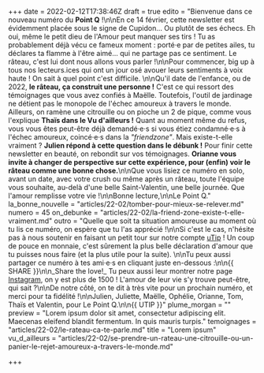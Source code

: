 +++
date = 2022-02-12T17:38:46Z
draft = true
edito = "Bienvenue dans ce nouveau numéro du **Point Q** !\n\nEn ce 14 février, cette newsletter est évidemment placée sous le signe de Cupidon... Ou plutôt de ses échecs. Eh oui, même le petit dieu de l'Amour peut manquer ses tirs ! Tu as probablement déjà vécu ce fameux moment : porté·e par de petites ailes, tu déclares ta flamme à l'être aimé... qui ne partage pas ce sentiment. Le râteau, c'est lui dont nous allons vous parler !\n\nPour commencer, big up à tous nos lecteurs.ices qui ont un jour osé avouer leurs sentiments à voix haute ! On sait à quel point c'est difficile. \n\nQu'il date de l'enfance, ou de 2022, **le râteau, ça construit une personne !** C'est ce qui ressort des témoignages que vous avez confiés à Maëlle. Toutefois, l'outil de jardinage ne détient pas le monopole de l'échec amoureux à travers le monde. Ailleurs, on ramène une citrouille ou on pioche un 2 de pique, comme vous l'explique **Thaïs dans le Vu d'ailleurs !** Quant au moment même du refus, vous vous êtes peut-être déjà demandé·e·s si vous étiez condamné·e·s à l'échec amoureux, coincé·e·s dans la _\"friendzone\"_. Mais existe-t-elle vraiment ? **Julien répond à cette question dans le débunk !** Pour finir cette newsletter en beauté, on rebondit sur vos témoignages. **Orianne vous invite à changer de perspective sur cette expérience, pour (enfin) voir le râteau comme une bonne chose.**\n\nQue vous lisiez ce numéro en solo, avant un date, avec votre crush ou même après un râteau, toute l'équipe vous souhaite, au-delà d'une belle Saint-Valentin, une belle journée. Que l'amour remplisse votre vie !\n\nBonne lecture,\n\nLe Point Q."
la_bonne_nouvelle = "articles/22-02/tomber-pour-mieux-se-relever.md"
numero = 45
on_debunke = "articles/22-02/la-friend-zone-existe-t-elle-vraiment.md"
outro = "Quelle que soit ta situation amoureuse au moment où tu lis ce numéro, on espère que tu l'as apprécié !\n\nSi c'est le cas, n'hésite pas à nous soutenir en faisant un petit tour sur notre compte [uTip](https://www.utip.io/lepointq) ! Un coup de pouce en monnaie, c'est sûrement la plus belle déclaration d'amour que tu puisses nous faire (et la plus utile pour la suite). \n\nTu peux aussi partager ce numéro à tes ami·e·s en cliquant juste en-dessous :\n\n{{ SHARE }}\n\n_Share the love!_ Tu peux aussi leur montrer notre page [Instagram](https://www.instagram.com/lepoint.q/?hl=fr), on y est plus de 1500 ! L'amour de leur vie s'y trouve peut-être, qui sait ?\n\nDe notre côté, on te dit à très vite pour un prochain numéro, et merci pour ta fidélité !\n\nJulien, Juliette, Maëlle, Ophélie, Orianne, Tom, Thaïs et Valentin, pour Le Point Q.\n\n{{ UTIP }}"
plume_morgan = ""
preview = "Lorem ipsum dolor sit amet, consectetur adipiscing elit. Maecenas eleifend blandit fermentum. In quis mauris turpis."
temoignages = "articles/22-02/le-rateau-ca-te-parle.md"
title = "Lorem ipsum"
vu_d_ailleurs = "articles/22-02/se-prendre-un-rateau-une-citrouille-ou-un-panier-le-rejet-amoureux-a-travers-le-monde.md"

+++
